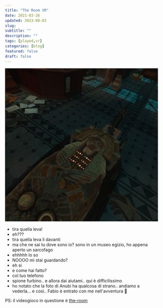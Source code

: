 ```yaml
---
title: "The Room VR"
date: 2021-03-26
updated: 2023-08-03
slug:
subtitle: ""
description: ""
tags: [played,vr]
categories: [blog]
featured: false
draft: false
---
```

![](../../../assets/img/post/2021/the_room_vr-featured.jpg)

- tira quella leva!
- eh???
- tira quella leva lì davanti
- ma che ne sai tu dove sono io? sono in un museo egizio, ho appena aperto un sarcofago
- ehhhhh lo so
- NOOOO mi stai guardando?
- eh si
- e come hai fatto?
- col tuo telefono
- spione furbino.. e allora dai aiutami.. qui è difficilissimo
- ho notato che la foto di Anubi ha qualcosa di strano.. andiamo a vederla...
e così.. Fabio è entrato con me nell'avventura 🙂

PS: il videogioco in questione è [the-room](../../../2042/played/videogame/the-room.md)
